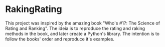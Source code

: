 # RakingRating
This project was inspired by the amazing book "Who's #1?: The Science of Rating and Ranking". 
The ideia is to reproduce the rating and raking methods in the book, and later create a Python's library. 
The intention is to follow the books' order and reproduce it's examples.
